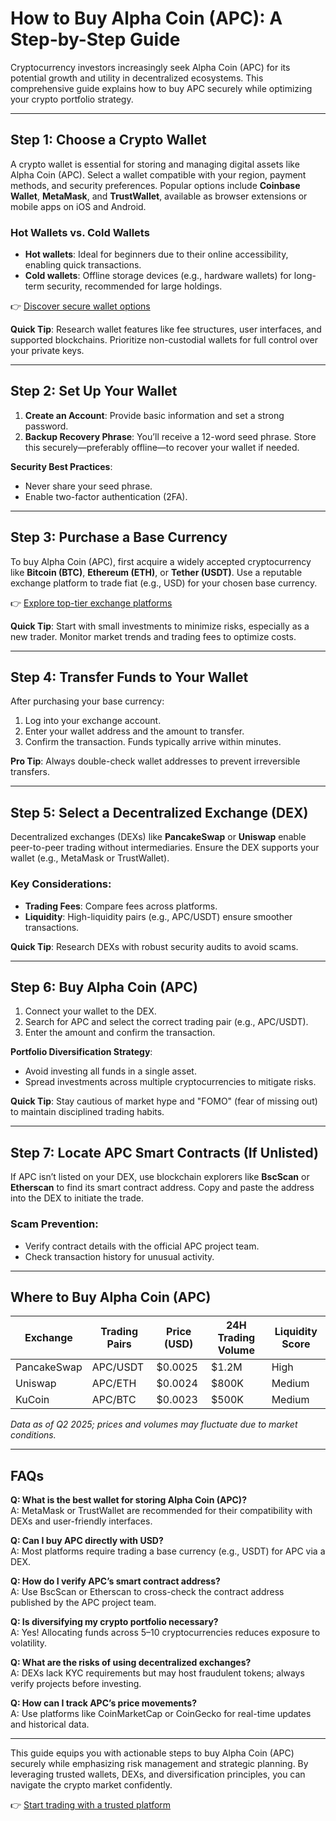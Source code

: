 # How to Buy Alpha Coin (APC): A Step-by-Step Guide  

Cryptocurrency investors increasingly seek Alpha Coin (APC) for its potential growth and utility in decentralized ecosystems. This comprehensive guide explains how to buy APC securely while optimizing your crypto portfolio strategy.  

---

## Step 1: Choose a Crypto Wallet  

A crypto wallet is essential for storing and managing digital assets like Alpha Coin (APC). Select a wallet compatible with your region, payment methods, and security preferences. Popular options include **Coinbase Wallet**, **MetaMask**, and **TrustWallet**, available as browser extensions or mobile apps on iOS and Android.  

### Hot Wallets vs. Cold Wallets  
- **Hot wallets**: Ideal for beginners due to their online accessibility, enabling quick transactions.  
- **Cold wallets**: Offline storage devices (e.g., hardware wallets) for long-term security, recommended for large holdings.  

👉 [Discover secure wallet options](https://bit.ly/okx-bonus)  

**Quick Tip**: Research wallet features like fee structures, user interfaces, and supported blockchains. Prioritize non-custodial wallets for full control over your private keys.  

---

## Step 2: Set Up Your Wallet  

1. **Create an Account**: Provide basic information and set a strong password.  
2. **Backup Recovery Phrase**: You’ll receive a 12-word seed phrase. Store this securely—preferably offline—to recover your wallet if needed.  

**Security Best Practices**:  
- Never share your seed phrase.  
- Enable two-factor authentication (2FA).  

---

## Step 3: Purchase a Base Currency  

To buy Alpha Coin (APC), first acquire a widely accepted cryptocurrency like **Bitcoin (BTC)**, **Ethereum (ETH)**, or **Tether (USDT)**. Use a reputable exchange platform to trade fiat (e.g., USD) for your chosen base currency.  

👉 [Explore top-tier exchange platforms](https://bit.ly/okx-bonus)  

**Quick Tip**: Start with small investments to minimize risks, especially as a new trader. Monitor market trends and trading fees to optimize costs.  

---

## Step 4: Transfer Funds to Your Wallet  

After purchasing your base currency:  
1. Log into your exchange account.  
2. Enter your wallet address and the amount to transfer.  
3. Confirm the transaction. Funds typically arrive within minutes.  

**Pro Tip**: Always double-check wallet addresses to prevent irreversible transfers.  

---

## Step 5: Select a Decentralized Exchange (DEX)  

Decentralized exchanges (DEXs) like **PancakeSwap** or **Uniswap** enable peer-to-peer trading without intermediaries. Ensure the DEX supports your wallet (e.g., MetaMask or TrustWallet).  

### Key Considerations:  
- **Trading Fees**: Compare fees across platforms.  
- **Liquidity**: High-liquidity pairs (e.g., APC/USDT) ensure smoother transactions.  

**Quick Tip**: Research DEXs with robust security audits to avoid scams.  

---

## Step 6: Buy Alpha Coin (APC)  

1. Connect your wallet to the DEX.  
2. Search for APC and select the correct trading pair (e.g., APC/USDT).  
3. Enter the amount and confirm the transaction.  

**Portfolio Diversification Strategy**:  
- Avoid investing all funds in a single asset.  
- Spread investments across multiple cryptocurrencies to mitigate risks.  

**Quick Tip**: Stay cautious of market hype and "FOMO" (fear of missing out) to maintain disciplined trading habits.  

---

## Step 7: Locate APC Smart Contracts (If Unlisted)  

If APC isn’t listed on your DEX, use blockchain explorers like **BscScan** or **Etherscan** to find its smart contract address. Copy and paste the address into the DEX to initiate the trade.  

### Scam Prevention:  
- Verify contract details with the official APC project team.  
- Check transaction history for unusual activity.  

---

## Where to Buy Alpha Coin (APC)  

| Exchange         | Trading Pairs | Price (USD) | 24H Trading Volume | Liquidity Score |  
|------------------|---------------|-------------|--------------------|-----------------|  
| PancakeSwap      | APC/USDT      | $0.0025     | $1.2M              | High            |  
| Uniswap          | APC/ETH       | $0.0024     | $800K              | Medium          |  
| KuCoin           | APC/BTC       | $0.0023     | $500K              | Medium          |  

*Data as of Q2 2025; prices and volumes may fluctuate due to market conditions.*  

---

## FAQs  

**Q: What is the best wallet for storing Alpha Coin (APC)?**  
A: MetaMask or TrustWallet are recommended for their compatibility with DEXs and user-friendly interfaces.  

**Q: Can I buy APC directly with USD?**  
A: Most platforms require trading a base currency (e.g., USDT) for APC via a DEX.  

**Q: How do I verify APC’s smart contract address?**  
A: Use BscScan or Etherscan to cross-check the contract address published by the APC project team.  

**Q: Is diversifying my crypto portfolio necessary?**  
A: Yes! Allocating funds across 5–10 cryptocurrencies reduces exposure to volatility.  

**Q: What are the risks of using decentralized exchanges?**  
A: DEXs lack KYC requirements but may host fraudulent tokens; always verify projects before investing.  

**Q: How can I track APC’s price movements?**  
A: Use platforms like CoinMarketCap or CoinGecko for real-time updates and historical data.  

---

This guide equips you with actionable steps to buy Alpha Coin (APC) securely while emphasizing risk management and strategic planning. By leveraging trusted wallets, DEXs, and diversification principles, you can navigate the crypto market confidently.  

👉 [Start trading with a trusted platform](https://bit.ly/okx-bonus)